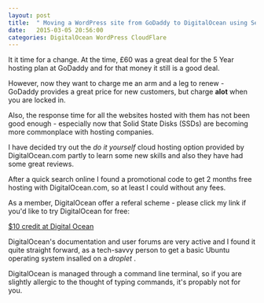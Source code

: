 ```yaml
---
layout: post
title:  " Moving a WordPress site from GoDaddy to DigitalOcean using ServerPilot.io and then adding it to CloudFlare CDN - Part 1 Why?"
date:   2015-03-05 20:56:00
categories: DigitalOcean WordPress CloudFlare
---
```



It it time for a change.  At the time, £60 was a great deal for the 5 Year hosting plan at GoDaddy and for that money it still is a good deal.  

However, now they want to charge me an arm and a leg to renew - GoDaddy provides a great price for new customers, but charge **alot** when you are locked in.

Also, the response time for all the websites hosted with them has not been good enough - especially now that Solid State Disks (SSDs) are becoming more commonplace with hosting companies.

I have decided try out the *do it yourself* cloud hosting option provided by DigitalOcean.com partly to learn some new skills and also they have had some great reviews.

After a quick search online I found a promotional code to get 2 months free hosting with DigitalOcean.com, so at least I could without any fees. 

As a member, DigitalOcean offer a referal scheme - please click my link if you'd like to try DigitalOcean for free:

[$10 credit at Digital Ocean](https://www.digitalocean.com/?refcode=92e12787bf7a)


DigitalOcean's documentation and user forums are very active and I found it quite straight forward, as a tech-savvy person to get a basic Ubuntu operating system insalled on a *droplet* . 

DigitalOcean is managed through a command line terminal, so if you are slightly allergic to the thought of typing commands, it's propably not for you.
